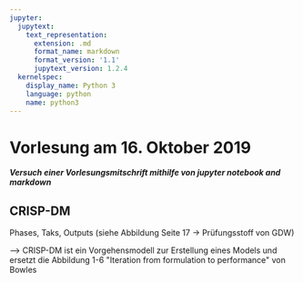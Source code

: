 ```yaml
---
jupyter:
  jupytext:
    text_representation:
      extension: .md
      format_name: markdown
      format_version: '1.1'
      jupytext_version: 1.2.4
  kernelspec:
    display_name: Python 3
    language: python
    name: python3
---
```


# Vorlesung am 16. Oktober 2019

***Versuch einer Vorlesungsmitschrift mithilfe von jupyter notebook and markdown***



<!-- #region -->
## CRISP-DM


 Phases, Taks, Outputs (siehe Abbildung Seite 17 -> Prüfungsstoff von GDW)


 --> CRISP-DM ist ein Vorgehensmodell zur Erstellung eines Models und ersetzt die Abbildung 1-6 "Iteration from formulation to performance" von Bowles
<!-- #endregion -->
